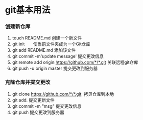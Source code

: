 # git基本用法
### 创建新仓库
1. touch README.md 创建一个新文件
2. git init        使当前文件夹成为一个Git仓库
3. git add README.md 添加该文件
4. git commit -m'update message' 提交更改信息
5. git remote add origin https://github.com/*/*.git  关联远程git仓库
6.  git push -u origin master 提交更改到服务器
### 克隆仓库并提交更改
1. git clone https://github.com/*/*.git  拷贝仓库到本地
2. git add. 提交更新文件
3. git commit -m "msg" 提交更改信息
4. git push 提交更改到服务器
